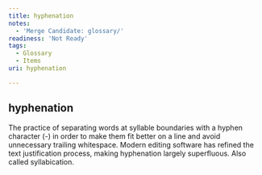 ```yaml
---
title: hyphenation
notes:
  - 'Merge Candidate: glossary/'
readiness: 'Not Ready'
tags:
  - Glossary
  - Items
uri: hyphenation

---
```

## <span>hyphenation</span>

The practice of separating words at syllable boundaries with a hyphen character (-) in order to make them fit better on a line and avoid unnecessary trailing whitespace. Modern editing software has refined the text justification process, making hyphenation largely superfluous. Also called syllabication.

